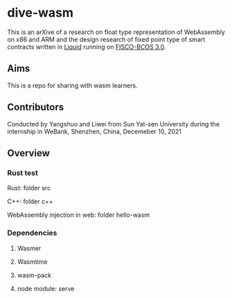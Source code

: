 # dive-wasm
This is an arXive of a research on float type representation of WebAssembly on x86 and ARM and the design research of fixed point type of smart contracts written in [Liquid](https://liquid-doc.readthedocs.io/zh_CN/latest/index.html) running on [FISCO-BCOS 3.0](https://fisco-bcos-documentation.readthedocs.io/zh_CN/latest/).

## Aims

This is a repo for sharing with wasm learners.

## Contributors

Conducted by Yangshuo and Liwei from Sun Yat-sen University during the internship in WeBank, Shenzhen, China, Decemeber 10, 2021

## Overview

### Rust test

Rust: folder src

C++: folder c++

WebAssembly injection in web: folder hello-wasm

### Dependencies

1. Wasmer

2. Wasmtime

3. wasm-pack

4. node module: serve




